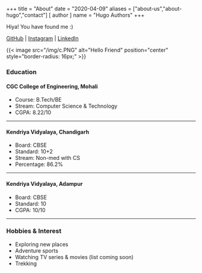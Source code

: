 +++
title = "About"
date = "2020-04-09"
aliases = ["about-us","about-hugo","contact"]
[ author ]
  name = "Hugo Authors"
+++

Hiya! You have found me :)

[GitHub](https://github.com/negisuyash) | [Instagram](https://www.instagram.com/suyash.negi_) | [LinkedIn](https://www.linkedin.com/in/suyash-negi-789231102/)



{{< image src="/img/c.PNG" alt="Hello Friend" position="center" style="border-radius: 16px;" >}}

### Education

#### CGC College of Engineering, Mohali

* Course: B.Tech/BE
* Stream: Computer Science & Technology
* CGPA: 8.22/10

---

#### Kendriya Vidyalaya, Chandigarh

* Board: CBSE
* Standard: 10+2
* Stream: Non-med with CS
* Percentage: 86.2%

---

#### Kendriya Vidyalaya, Adampur

* Board: CBSE
* Standard: 10
* CGPA: 10/10

---

### Hobbies & Interest

* Exploring new places
* Adventure sports
* Watching TV series & movies (list coming soon)
* Trekking